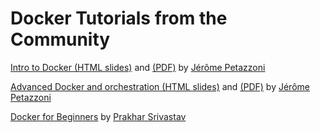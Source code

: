 # Docker Tutorials from the Community


<a href="http://view.dckr.info:9090/">Intro to Docker (HTML slides)</a> and <a href="http://view.dckr.info/DockerIntro.pdf">(PDF)</a> by [Jérôme Petazzoni](https://twitter.com/jpetazzo)

<a href="http://view.dckr.info:8080">Advanced Docker and orchestration (HTML slides)</a> and 
<a href="http://view.dckr.info/DockerAdvanced.pdf">(PDF)</a> by [Jérôme Petazzoni](https://twitter.com/jpetazzo)

[Docker for Beginners](http://prakhar.me/docker-curriculum/) by [Prakhar Srivastav](http://prakhar.me/)
